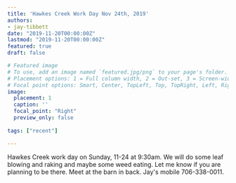 ```yaml
---
title: 'Hawkes Creek Work Day Nov 24th, 2019'
authors:
- jay-tibbett
date: "2019-11-20T00:00:00Z"
lastmod: "2019-11-20T00:00:00Z"
featured: true
draft: false

# Featured image
# To use, add an image named `featured.jpg/png` to your page's folder.
# Placement options: 1 = Full column width, 2 = Out-set, 3 = Screen-width
# Focal point options: Smart, Center, TopLeft, Top, TopRight, Left, Right, BottomLeft, Bottom, BottomRight
image:
  placement: 1
  caption: ''
  focal_point: "Right"
  preview_only: false
  
tags: ["recent"]

---
```


Hawkes Creek work day on Sunday, 11-24 at 9:30am. We will do some leaf blowing and raking and maybe some weed eating. Let me know if you are planning to be there. Meet at the barn in back. Jay's mobile 706-338-0011.
